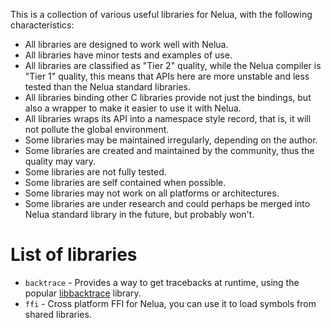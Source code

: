This is a collection of various useful libraries for Nelua,
with the following characteristics:

* All libraries are designed to work well with Nelua.
* All libraries have minor tests and examples of use.
* All libraries are classified as "Tier 2" quality,
while the Nelua compiler is "Tier 1" quality,
this means that APIs here are more unstable and less tested than the Nelua standard libraries.
* All libraries binding other C libraries provide not just the bindings,
but also a wrapper to make it easier to use it with Nelua.
* All libraries wraps its API into a namespace style record, that is, it will not pollute the global environment.
* Some libraries may be maintained irregularly, depending on the author.
* Some libraries are created and maintained by the community, thus the quality may vary.
* Some libraries are not fully tested.
* Some libraries are self contained when possible.
* Some libraries may not work on all platforms or architectures.
* Some libraries are under research and could perhaps be merged into Nelua standard library in the future, but probably won't.

# List of libraries

* `backtrace` - Provides a way to get tracebacks at runtime, using the popular [libbacktrace](https://github.com/ianlancetaylor/libbacktrace) library.
* `ffi` - Cross platform FFI for Nelua, you can use it to load symbols from shared libraries.

